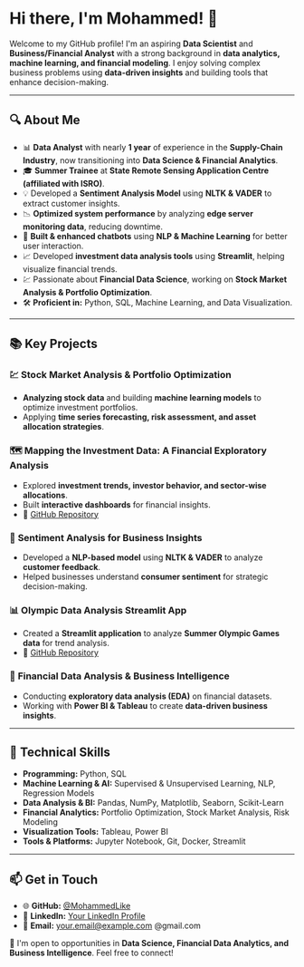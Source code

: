 # Hi there, I'm Mohammed! 👋  

Welcome to my GitHub profile! I'm an aspiring **Data Scientist** and **Business/Financial Analyst** with a strong background in **data analytics, machine learning, and financial modeling**. I enjoy solving complex business problems using **data-driven insights** and building tools that enhance decision-making.  

---

## 🔍 About Me  

- 📊 **Data Analyst** with nearly **1 year** of experience in the **Supply-Chain Industry**, now transitioning into **Data Science & Financial Analytics**.  
- 🎓 **Summer Trainee** at **State Remote Sensing Application Centre (affiliated with ISRO)**.  
- 💡 Developed a **Sentiment Analysis Model** using **NLTK & VADER** to extract customer insights.  
- 📉 **Optimized system performance** by analyzing **edge server monitoring data**, reducing downtime.  
- 🤖 **Built & enhanced chatbots** using **NLP & Machine Learning** for better user interaction.  
- 📈 Developed **investment data analysis tools** using **Streamlit**, helping visualize financial trends.  
- 💹 Passionate about **Financial Data Science**, working on **Stock Market Analysis & Portfolio Optimization**.  
- 🛠️ **Proficient in:** Python, SQL, Machine Learning, and Data Visualization.  

---

## 📚 Key Projects  

### 💹 **Stock Market Analysis & Portfolio Optimization**  
- **Analyzing stock data** and building **machine learning models** to optimize investment portfolios.  
- Applying **time series forecasting, risk assessment, and asset allocation strategies**.  

### 🗺️ **Mapping the Investment Data: A Financial Exploratory Analysis**  
- Explored **investment trends, investor behavior, and sector-wise allocations**.  
- Built **interactive dashboards** for financial insights.  
- 📌 [GitHub Repository](https://github.com/MohammedLike/Mapping-the-Investment-Data-A-Comprehensive-Exploratory-Analysis)  

### 💬 **Sentiment Analysis for Business Insights**  
- Developed a **NLP-based model** using **NLTK & VADER** to analyze **customer feedback**.  
- Helped businesses understand **consumer sentiment** for strategic decision-making.  

### 📊 **Olympic Data Analysis Streamlit App**  
- Created a **Streamlit application** to analyze **Summer Olympic Games data** for trend analysis.  
- 📌 [GitHub Repository](https://github.com/MohammedLike/Olympic_Data_Analysis_Streamlit)  

### 🏦 **Financial Data Analysis & Business Intelligence**  
- Conducting **exploratory data analysis (EDA)** on financial datasets.  
- Working with **Power BI & Tableau** to create **data-driven business insights**.  

---

## 🔧 Technical Skills  

- **Programming:** Python, SQL  
- **Machine Learning & AI:** Supervised & Unsupervised Learning, NLP, Regression Models  
- **Data Analysis & BI:** Pandas, NumPy, Matplotlib, Seaborn, Scikit-Learn  
- **Financial Analytics:** Portfolio Optimization, Stock Market Analysis, Risk Modeling  
- **Visualization Tools:** Tableau, Power BI  
- **Tools & Platforms:** Jupyter Notebook, Git, Docker, Streamlit  

---

## 📫 Get in Touch  

- 🌐 **GitHub:** [@MohammedLike](https://github.com/MohammedLike)  
- 💼 **LinkedIn:** [Your LinkedIn Profile](https://www.linkedin.com/in/your-profile)  
- 📧 **Email:** [your.email@example.com](mohammedlike)  @gmail.com

🚀 I'm open to opportunities in **Data Science, Financial Data Analytics, and Business Intelligence**. Feel free to connect!  
